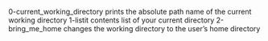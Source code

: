 0-current_working_directory prints the absolute path name of the current working directory
1-listit contents list of your current directory
2-bring_me_home  changes the working directory to the user’s home directory
